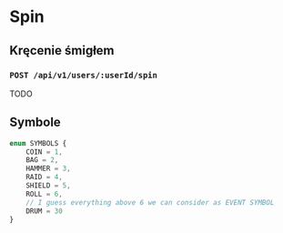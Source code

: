 # Spin

## Kręcenie śmigłem

### `POST /api/v1/users/:userId/spin`
TODO

## Symbole
```ts
enum SYMBOLS {
    COIN = 1,
    BAG = 2,
    HAMMER = 3,
    RAID = 4,
    SHIELD = 5,
    ROLL = 6,
    // I guess everything above 6 we can consider as EVENT SYMBOL
    DRUM = 30
}
```